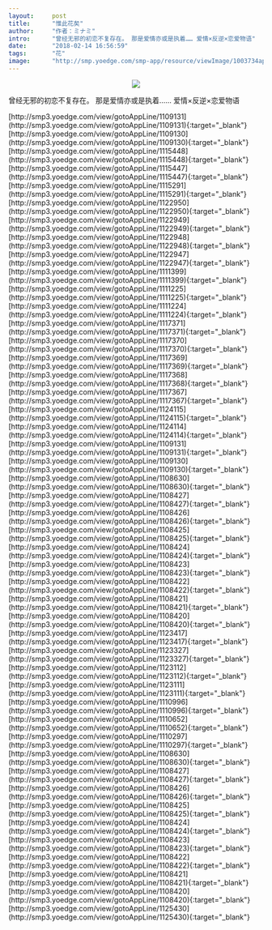 ```yaml
---
layout:     post
title:      "惟此花矣"
author:     "作者：ミナミ"
intro:      "曾经无邪的初恋不复存在。 那是爱情亦或是执着…… 爱情×反逆×恋爱物语"
date:       "2018-02-14 16:56:59"
tags:       "花"
image:      "http://smp.yoedge.com/smp-app/resource/viewImage/1003734appline.png"
---
```

<div style="text-align: center">
<p><img src="http://smp.yoedge.com/smp-app/resource/viewImage/1003734appline.png"/></p>
</div>
<p class="post-meta">
<span>曾经无邪的初恋不复存在。 那是爱情亦或是执着…… 爱情×反逆×恋爱物语</span>
</p>
[http://smp3.yoedge.com/view/gotoAppLine/1109131](http://smp3.yoedge.com/view/gotoAppLine/1109131){:target="_blank"}
[http://smp3.yoedge.com/view/gotoAppLine/1109130](http://smp3.yoedge.com/view/gotoAppLine/1109130){:target="_blank"}
[http://smp3.yoedge.com/view/gotoAppLine/1115448](http://smp3.yoedge.com/view/gotoAppLine/1115448){:target="_blank"}
[http://smp3.yoedge.com/view/gotoAppLine/1115447](http://smp3.yoedge.com/view/gotoAppLine/1115447){:target="_blank"}
[http://smp3.yoedge.com/view/gotoAppLine/1115291](http://smp3.yoedge.com/view/gotoAppLine/1115291){:target="_blank"}
[http://smp3.yoedge.com/view/gotoAppLine/1122950](http://smp3.yoedge.com/view/gotoAppLine/1122950){:target="_blank"}
[http://smp3.yoedge.com/view/gotoAppLine/1122949](http://smp3.yoedge.com/view/gotoAppLine/1122949){:target="_blank"}
[http://smp3.yoedge.com/view/gotoAppLine/1122948](http://smp3.yoedge.com/view/gotoAppLine/1122948){:target="_blank"}
[http://smp3.yoedge.com/view/gotoAppLine/1122947](http://smp3.yoedge.com/view/gotoAppLine/1122947){:target="_blank"}
[http://smp3.yoedge.com/view/gotoAppLine/1111399](http://smp3.yoedge.com/view/gotoAppLine/1111399){:target="_blank"}
[http://smp3.yoedge.com/view/gotoAppLine/1111225](http://smp3.yoedge.com/view/gotoAppLine/1111225){:target="_blank"}
[http://smp3.yoedge.com/view/gotoAppLine/1111224](http://smp3.yoedge.com/view/gotoAppLine/1111224){:target="_blank"}
[http://smp3.yoedge.com/view/gotoAppLine/1117371](http://smp3.yoedge.com/view/gotoAppLine/1117371){:target="_blank"}
[http://smp3.yoedge.com/view/gotoAppLine/1117370](http://smp3.yoedge.com/view/gotoAppLine/1117370){:target="_blank"}
[http://smp3.yoedge.com/view/gotoAppLine/1117369](http://smp3.yoedge.com/view/gotoAppLine/1117369){:target="_blank"}
[http://smp3.yoedge.com/view/gotoAppLine/1117368](http://smp3.yoedge.com/view/gotoAppLine/1117368){:target="_blank"}
[http://smp3.yoedge.com/view/gotoAppLine/1117367](http://smp3.yoedge.com/view/gotoAppLine/1117367){:target="_blank"}
[http://smp3.yoedge.com/view/gotoAppLine/1124115](http://smp3.yoedge.com/view/gotoAppLine/1124115){:target="_blank"}
[http://smp3.yoedge.com/view/gotoAppLine/1124114](http://smp3.yoedge.com/view/gotoAppLine/1124114){:target="_blank"}
[http://smp3.yoedge.com/view/gotoAppLine/1109131](http://smp3.yoedge.com/view/gotoAppLine/1109131){:target="_blank"}
[http://smp3.yoedge.com/view/gotoAppLine/1109130](http://smp3.yoedge.com/view/gotoAppLine/1109130){:target="_blank"}
[http://smp3.yoedge.com/view/gotoAppLine/1108630](http://smp3.yoedge.com/view/gotoAppLine/1108630){:target="_blank"}
[http://smp3.yoedge.com/view/gotoAppLine/1108427](http://smp3.yoedge.com/view/gotoAppLine/1108427){:target="_blank"}
[http://smp3.yoedge.com/view/gotoAppLine/1108426](http://smp3.yoedge.com/view/gotoAppLine/1108426){:target="_blank"}
[http://smp3.yoedge.com/view/gotoAppLine/1108425](http://smp3.yoedge.com/view/gotoAppLine/1108425){:target="_blank"}
[http://smp3.yoedge.com/view/gotoAppLine/1108424](http://smp3.yoedge.com/view/gotoAppLine/1108424){:target="_blank"}
[http://smp3.yoedge.com/view/gotoAppLine/1108423](http://smp3.yoedge.com/view/gotoAppLine/1108423){:target="_blank"}
[http://smp3.yoedge.com/view/gotoAppLine/1108422](http://smp3.yoedge.com/view/gotoAppLine/1108422){:target="_blank"}
[http://smp3.yoedge.com/view/gotoAppLine/1108421](http://smp3.yoedge.com/view/gotoAppLine/1108421){:target="_blank"}
[http://smp3.yoedge.com/view/gotoAppLine/1108420](http://smp3.yoedge.com/view/gotoAppLine/1108420){:target="_blank"}
[http://smp3.yoedge.com/view/gotoAppLine/1123417](http://smp3.yoedge.com/view/gotoAppLine/1123417){:target="_blank"}
[http://smp3.yoedge.com/view/gotoAppLine/1123327](http://smp3.yoedge.com/view/gotoAppLine/1123327){:target="_blank"}
[http://smp3.yoedge.com/view/gotoAppLine/1123112](http://smp3.yoedge.com/view/gotoAppLine/1123112){:target="_blank"}
[http://smp3.yoedge.com/view/gotoAppLine/1123111](http://smp3.yoedge.com/view/gotoAppLine/1123111){:target="_blank"}
[http://smp3.yoedge.com/view/gotoAppLine/1110996](http://smp3.yoedge.com/view/gotoAppLine/1110996){:target="_blank"}
[http://smp3.yoedge.com/view/gotoAppLine/1110652](http://smp3.yoedge.com/view/gotoAppLine/1110652){:target="_blank"}
[http://smp3.yoedge.com/view/gotoAppLine/1110297](http://smp3.yoedge.com/view/gotoAppLine/1110297){:target="_blank"}
[http://smp3.yoedge.com/view/gotoAppLine/1108630](http://smp3.yoedge.com/view/gotoAppLine/1108630){:target="_blank"}
[http://smp3.yoedge.com/view/gotoAppLine/1108427](http://smp3.yoedge.com/view/gotoAppLine/1108427){:target="_blank"}
[http://smp3.yoedge.com/view/gotoAppLine/1108426](http://smp3.yoedge.com/view/gotoAppLine/1108426){:target="_blank"}
[http://smp3.yoedge.com/view/gotoAppLine/1108425](http://smp3.yoedge.com/view/gotoAppLine/1108425){:target="_blank"}
[http://smp3.yoedge.com/view/gotoAppLine/1108424](http://smp3.yoedge.com/view/gotoAppLine/1108424){:target="_blank"}
[http://smp3.yoedge.com/view/gotoAppLine/1108423](http://smp3.yoedge.com/view/gotoAppLine/1108423){:target="_blank"}
[http://smp3.yoedge.com/view/gotoAppLine/1108422](http://smp3.yoedge.com/view/gotoAppLine/1108422){:target="_blank"}
[http://smp3.yoedge.com/view/gotoAppLine/1108421](http://smp3.yoedge.com/view/gotoAppLine/1108421){:target="_blank"}
[http://smp3.yoedge.com/view/gotoAppLine/1108420](http://smp3.yoedge.com/view/gotoAppLine/1108420){:target="_blank"}
[http://smp3.yoedge.com/view/gotoAppLine/1125430](http://smp3.yoedge.com/view/gotoAppLine/1125430){:target="_blank"}


